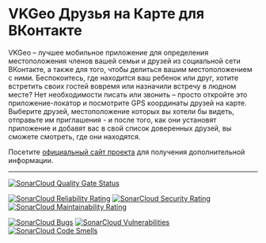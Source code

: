 # VKGeo Друзья на Карте для ВКонтакте

VKGeo  –  лучшее мобильное приложение для определения местоположения членов
вашей  семьи и друзей из социальной сети ВКонтакте, а также для того, чтобы
делиться  вашим  местоположением  с  ними.  Беспокоитесь, где находится ваш
ребенок  или  друг,  хотите  встретить  своих  гостей вовремя или назначили
встречу  в  людном  месте?  Нет  необходимости  писать или звонить – просто
откройте  это  приложение-локатор  и  посмотрите  GPS  координаты друзей на
карте.  Выберите  друзей,  местоположение  которых  вы  хотели  бы  видеть,
отправьте  им  приглашения  -  и после того, как они установят приложение и
добавят  вас  в свой список доверенных друзей, вы сможете смотреть, где они
находятся.

Посетите   [официальный  сайт  проекта](https://vkgeo.sourceforge.io/)  для
получения дополнительной информации.

---

[![SonarCloud Quality Gate Status](https://sonarcloud.io/api/project_badges/measure?project=vkgeo%3Avkgeo-ios&metric=alert_status)](https://sonarcloud.io/dashboard?id=vkgeo%3Avkgeo-ios)

[![SonarCloud Reliability Rating](https://sonarcloud.io/api/project_badges/measure?project=vkgeo%3Avkgeo-ios&metric=reliability_rating)](https://sonarcloud.io/dashboard?id=vkgeo%3Avkgeo-ios)
[![SonarCloud Security Rating](https://sonarcloud.io/api/project_badges/measure?project=vkgeo%3Avkgeo-ios&metric=security_rating)](https://sonarcloud.io/dashboard?id=vkgeo%3Avkgeo-ios)
[![SonarCloud Maintainability Rating](https://sonarcloud.io/api/project_badges/measure?project=vkgeo%3Avkgeo-ios&metric=sqale_rating)](https://sonarcloud.io/dashboard?id=vkgeo%3Avkgeo-ios)

[![SonarCloud Bugs](https://sonarcloud.io/api/project_badges/measure?project=vkgeo%3Avkgeo-ios&metric=bugs)](https://sonarcloud.io/dashboard?id=vkgeo%3Avkgeo-ios)
[![SonarCloud Vulnerabilities](https://sonarcloud.io/api/project_badges/measure?project=vkgeo%3Avkgeo-ios&metric=vulnerabilities)](https://sonarcloud.io/dashboard?id=vkgeo%3Avkgeo-ios)
[![SonarCloud Code Smells](https://sonarcloud.io/api/project_badges/measure?project=vkgeo%3Avkgeo-ios&metric=code_smells)](https://sonarcloud.io/dashboard?id=vkgeo%3Avkgeo-ios)
